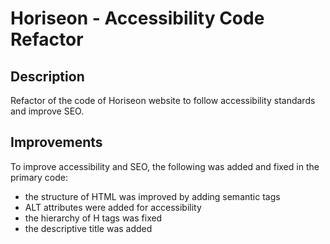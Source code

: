 # Horiseon - Accessibility Code Refactor


## Description

Refactor of the code of Horiseon website to follow accessibility standards and improve SEO.

## Improvements

To improve accessibility and SEO, the following was added and fixed in the primary code:
- the structure of HTML was improved by adding semantic tags
- ALT attributes were added for accessibility
- the hierarchy of H tags was fixed
- the descriptive title was added


